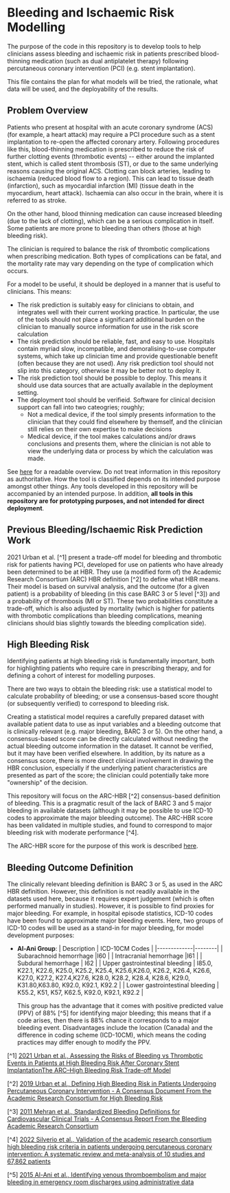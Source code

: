 # Bleeding and Ischaemic Risk Modelling

The purpose of the code in this repository is to develop tools to help clinicians assess bleeding and ischaemic risk in patients prescribed blood-thinning medication (such as dual antiplatelet therapy) following percutaneous coronary intervention (PCI) (e.g. stent implantation).

This file contains the plan for what models will be tried, the rationale, what data will be used, and the deployability of the results.

## Problem Overview

Patients who present at hospital with an acute coronary syndrome (ACS) (for example, a heart attack) may require a PCI procedure such as a stent implantation to re-open the affected coronary artery. Following procedures like this, blood-thinning medication is prescribed to reduce the risk of further clotting events (thrombotic events) -- either around the implanted stent, which is called stent thrombosis (ST), or due to the same underlying reasons causing the original ACS. Clotting can block arteries, leading to ischaemia (reduced blood flow to a region). This can lead to tissue death (infarction), such as myocardial infarction (MI) (tissue death in the myocardium, heart attack). Ischaemia can also occur in the brain, where it is referred to as stroke.

On the other hand, blood thinning medication can cause increased bleeding (due to the lack of clotting), which can be a serious complication in itself. Some patients are more prone to bleeding than others (those at high bleeding risk).

The clinician is required to balance the risk of thrombotic complications when prescribing medication. Both types of complications can be fatal, and the mortality rate may vary depending on the type of complication which occurs. 

For a model to be useful, it should be deployed in a manner that is useful to clinicians. This means:
* The risk prediction is suitably easy for clinicians to obtain, and integrates well with their current working practice. In particular, the use of the tools should not place a significant additional burden on the clinician to manually source information for use in the risk score calculation
* The risk prediction should be reliable, fast, and easy to use. Hospitals contain myriad slow, incompatible, and demoralising-to-use computer systems, which take up clinician time and provide questionable benefit (often because they are not used). Any risk prediction tool should not slip into this category, otherwise it may be better not to deploy it.
* The risk prediction tool should be possible to deploy. This means it should use data sources that are actually available in the deployment setting.
* The deployment tool should be verifieid. Software for clinical decision support can fall into two cateogries; roughly;
    * Not a medical device, if the tool simply presents information to the clinician that they could find elsewhere by themself, and the clinician still relies on their own expertise to make decisions
    * Medical device, if the tool makes calculations and/or draws conclusions and presents them, where the clinician is not able to view the underlying data or process by which the calculation was made.

See [here](https://www.possiblehealth.io/clinical-decision-support-tools-are-they-medical-devices-or-not/) for a readable overview. Do not treat information in this repository as authoritative. How the tool is classified depends on its intended purpose amongst other things. Any tools developed in this repository will be accompanied by an intended purpose. In addition, **all tools in this repository are for prototyping purposes, and not intended for direct deployment**.

## Previous Bleeding/Ischaemic Risk Prediction Work

2021 Urban et al. [^1] present a trade-off model for bleeding and thrombotic risk for patients having PCI, developed for use on patients who have already been determined to be at HBR. They use (a modified form of) the Academic Research Consortium (ARC) HBR definition [^2] to define what HBR means. Their model is based on survival analysis, and the outcome (for a given patient) is a probability of bleeding (in this case BARC 3 or 5 level [^3]) and a probability of thrombosis (MI or ST). These two probabilities constitute a trade-off, which is also adjusted by mortality (which is higher for patients with thrombotic complications than bleeding complications, meaning clinicians should bias slightly towards the bleeding complication side).

## High Bleeding Risk

Identifying patients at high bleeding risk is fundamentally important, both for highlighting patients who require care in prescribing therapy, and for defining a cohort of interest for modelling purposes.

There are two ways to obtain the bleeding risk: use a statistical model to calculate probability of bleeding; or use a consensus-based score thought (or subsequently verified) to correspond to bleeding risk.

Creating a statistical model requires a carefully prepared dataset with available patient data to use as input variables and a bleeding outcome that is clinically relevant (e.g. major bleeding, BARC 3 or 5). On the other hand, a consensus-based score can be directly calculated without needing the actual bleeding outcome information in the dataset. It cannot be verified, but it may have been verified elsewhere. In addition, by its nature as a consensus score, there is more direct clinical involvement in drawing the HBR conclusion, especially if the underlying patient characteristics are presented as part of the score; the clinician could potentially take more "ownership" of the decision.

This repository will focus on the ARC-HBR [^2] consensus-based definition of bleeding. This is a pragmatic result of the lack of BARC 3 and 5 major bleeding in available datasets (although it may be possible to use ICD-10 codes to approximate the major bleeding outcome). The ARC-HBR score has been validated in multiple studies, and found to correspond to major bleeding risk with moderate performance [^4].

The ARC-HBR score for the purpose of this work is described [here](arc_hbr.md).

## Bleeding Outcome Definition

The clinically relevant bleeding definition is BARC 3 or 5, as used in the ARC HBR definition. However, this definition is not readily available in the datasets used here, because it requires expert judgement (which is often performed manually in studies). However, it is possible to find proxies for major bleeding. For example, in hospital episode statistics, ICD-10 codes have been found to approximate major bleeding events. Here, two groups of ICD-10 codes will be used as a stand-in for major bleeding, for model development purposes:

* **Al-Ani Group**: 
    | Description | ICD-10CM Codes |
    |-------------|--------|
    | Subarachnoid hemorrhage |I60 |
    | Intracranial hemorrhage |I61 |
    | Subdural hemorrhage | I62 |
    | Upper gastrointestinal bleeding |  I85.0, K22.1, K22.6, K25.0, K25.2, K25.4, K25.6,K26.0, K26.2, K26.4, K26.6, K27.0, K27.2, K27.4,K27.6, K28.0, K28.2, K28.4, K28.6, K29.0, K31.80,K63.80, K92.0, K92.1, K92.2 |
    | Lower gastrointestinal bleeding |  K55.2, K51, K57, K62.5, K92.0, K92.1, K92.2 |

    This group has the advantage that it comes with positive predicted value (PPV) of 88% [^5] for identifying major bleeding; this means that if a code arises, then there is 88% chance it corresponds to a major bleeding event. Disadvantages include the location (Canada) and the difference in coding scheme (ICD-10CM), which means the coding practices may differ enough to modify the PPV. 









[^1] [2021 Urban et al., Assessing the Risks of Bleeding vs Thrombotic Events in Patients at High Bleeding Risk After Coronary Stent ImplantationThe ARC–High Bleeding Risk Trade-off Model](https://jamanetwork.com/journals/jamacardiology/fullarticle/2774812)

[^2] [2019 Urban et al., Defining High Bleeding Risk in Patients Undergoing Percutaneous Coronary Intervention - A Consensus Document From the Academic Research Consortium for High Bleeding Risk](https://www.ahajournals.org/doi/10.1161/CIRCULATIONAHA.119.040167)

[^3] [2011 Mehran et al., Standardized Bleeding Definitions for Cardiovascular Clinical Trials - A Consensus Report From the Bleeding Academic Research Consortium](https://www.ahajournals.org/doi/10.1161/circulationaha.110.009449)

[^4] [2022 Silverio et al., Validation of the academic research consortium high bleeding risk criteria in patients undergoing percutaneous coronary intervention: A systematic review and meta-analysis of 10 studies and 67,862 patients](https://www.sciencedirect.com/science/article/abs/pii/S0167527321017848)

[^5] [2015 Al-Ani et al., Identifying venous thromboembolism and major bleeding in emergency room discharges using administrative data](https://pubmed.ncbi.nlm.nih.gov/26553020/)